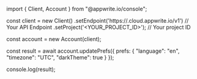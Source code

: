 import { Client, Account } from "@appwrite.io/console";

const client = new Client()
    .setEndpoint('https://<REGION>.cloud.appwrite.io/v1') // Your API Endpoint
    .setProject('<YOUR_PROJECT_ID>'); // Your project ID

const account = new Account(client);

const result = await account.updatePrefs({
    prefs: {
        "language": "en",
        "timezone": "UTC",
        "darkTheme": true
    }
});

console.log(result);
